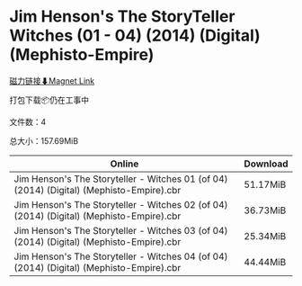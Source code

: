 # Jim Henson's The StoryTeller Witches (01 - 04) (2014) (Digital) (Mephisto-Empire)

[磁力链接⬇Magnet Link](magnet:?xt=urn:btih:b1caef6d572f4c9225a320bd9e2b00bd32684425&dn=Jim%20Henson%27s%20The%20StoryTeller%20Witches%20%2801%20-%2004%29%20%282014%29%20%28Digital%29%20%28Mephisto-Empire%29)

打包下载📦仍在工事中

文件数：4

总大小：157.69MiB

Online | Download
--- | ---
Jim Henson's The Storyteller - Witches 01 (of 04) (2014) (Digital) (Mephisto-Empire).cbr | 51.17MiB
Jim Henson's The Storyteller - Witches 02 (of 04) (2014) (Digital) (Mephisto-Empire).cbr | 36.73MiB
Jim Henson's The Storyteller - Witches 03 (of 04) (2014) (Digital) (Mephisto-Empire).cbr | 25.34MiB
Jim Henson's The Storyteller - Witches 04 (of 04) (2014) (Digital) (Mephisto-Empire).cbr | 44.44MiB